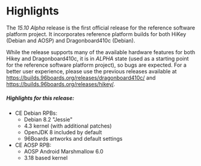 # Highlights

The *15.10 Alpha* release is the first official release for the reference software platform project. It incorporates reference platform builds for both HiKey (Debian and AOSP) and Dragonboard410c (Debian).

While the release supports many of the available hardware features for both Hikey and Dragonboard410c, it is in *ALPHA* state (used as a starting point for the reference software platform project), so bugs are expected. For a better user experience, please use the previous releases available at https://builds.96boards.org/releases/dragonboard410c/ and https://builds.96boards.org/releases/hikey/.

##### Highlights for this release:

- CE Debian RPBs:
   - Debian 8.2 "Jessie"
   - 4.3 kernel (with additional patches)
   - OpenJDK 8 included by default
   - 96Boards artworks and default settings
- CE AOSP RPB:
   - AOSP Android Marshmallow 6.0
   - 3.18 based kernel
